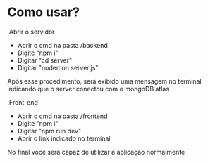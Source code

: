 <h1>Como usar?</h1>

<p>.Abrir o servidor</p>
<ul>
  <li>Abrir o cmd na pasta /backend</li>
  <li>Digite "npm i"</li>
  <li>Digitar "cd server"</li>
  <li>Digitar "nodemon server.js"</li>
</ul>
<p>Após esse procedimento, será exibido uma mensagem no terminal indicando que o server conectou com o mongoDB atlas</p>

<p>.Front-end</p>
<ul>
  <li>Abrir o cmd na pasta /frontend</li>
  <li>Digite "npm i"</li>
  <li>Digitar "npm run dev"</li>
  <li>Abrir o link indicado no terminal</li>

</ul>

<p>No final você será capaz de utilizar a aplicação normalmente</p>
